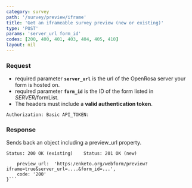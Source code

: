 ```yaml
---
category: survey
path: '/survey/preview/iframe'
title: 'Get an iframeable survey preview (new or existing)'
type: 'POST'
params: 'server_url form_id'
codes: [200, 400, 401, 403, 404, 405, 410]
layout: nil
---
```


### Request

* required parameter **`server_url`** is the url of the OpenRosa server your form is hosted on.
* required parameter **`form_id`** is the ID of the form listed in _SERVER_/formList.
* The headers must include a **valid authentication token**.

```Authorization: Basic API_TOKEN:```

### Response

Sends back an object including a preview_url property.

```Status: 200 OK (existing)    Status: 201 OK (new)```
```{
    preview_url:  'https:/enketo.org/webform/preview?iframe=true&server_url=....&form_id=...',
    code: '200'
}```
